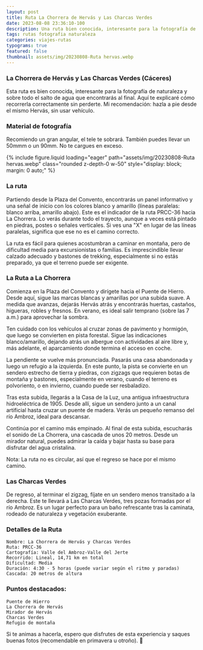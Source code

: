 ```yaml
---
layout: post
title: Ruta La Chorrera de Hervás y Las Charcas Verdes
date: 2023-08-08 23:36:10-100
description: Una ruta bien conocida, interesante para la fotografía de naturaleza y sobre todo el salto de agua que encontrarás al final. Hazla a pie con tu cámara desde el mismo Hervás, sin usar vehículo.
tags: rutas fotografia naturaleza
categories: viajes-rutas
typograms: true
featured: false
thumbnail: assets/img/20230808-Ruta hervas.webp
---
```




### La Chorrera de Hervás y Las Charcas Verdes (Cáceres)

Esta ruta es bien conocida, interesante para la fotografía de naturaleza y sobre todo el salto de agua que encontrarás al final. Aquí te explicaré cómo recorrerla correctamente sin perderte. Mi recomendación: hazla a pie desde el mismo Hervás, sin usar vehículo.

### Material de fotografía

Recomiendo un gran angular, el tele te sobrará. También puedes llevar un 50mmm o un 90mm. No te cargues en exceso.

<div class="text-center">
{% include figure.liquid loading="eager" path="assets/img/20230808-Ruta hervas.webp" class="rounded z-depth-0 w-50" style="display: block; margin: 0 auto;" %}   
</div>

### La ruta
Partiendo desde la Plaza del Convento, encontrarás un panel informativo y una señal de inicio con los colores blanco y amarillo (líneas paralelas: blanco arriba, amarillo abajo). Este es el indicador de la ruta PRCC-36 hacia La Chorrera. Lo verás durante todo el trayecto, aunque a veces está pintado en piedras, postes o señales verticales. Si ves una "X" en lugar de las líneas paralelas, significa que ese no es el camino correcto.

La ruta es fácil para quienes acostumbran a caminar en montaña, pero de dificultad media para excursionistas o familias. Es imprescindible llevar calzado adecuado y bastones de trekking, especialmente si no estás preparado, ya que el terreno puede ser exigente.

### La Ruta a La Chorrera
Comienza en la Plaza del Convento y dirígete hacia el Puente de Hierro. Desde aquí, sigue las marcas blancas y amarillas por una subida suave. A medida que avanzas, dejarás Hervás atrás y encontrarás huertas, castaños, higueras, robles y fresnos. En verano, es ideal salir temprano (sobre las 7 a.m.) para aprovechar la sombra.

Ten cuidado con los vehículos al cruzar zonas de pavimento y hormigón, que luego se convierten en pista forestal. Sigue las indicaciones blanco/amarillo, dejando atrás un albergue con actividades al aire libre y, más adelante, el aparcamiento donde termina el acceso en coche.

La pendiente se vuelve más pronunciada. Pasarás una casa abandonada y luego un refugio a la izquierda. En este punto, la pista se convierte en un sendero estrecho de tierra y piedras, con zigzags que requieren botas de montaña y bastones, especialmente en verano, cuando el terreno es polvoriento, o en invierno, cuando puede ser resbaladizo.

Tras esta subida, llegarás a la Casa de la Luz, una antigua infraestructura hidroeléctrica de 1905. Desde allí, sigue un sendero junto a un canal artificial hasta cruzar un puente de madera. Verás un pequeño remanso del río Ambroz, ideal para descansar.

Continúa por el camino más empinado. Al final de esta subida, escucharás el sonido de La Chorrera, una cascada de unos 20 metros. Desde un mirador natural, puedes admirar la caída y bajar hasta su base para disfrutar del agua cristalina.

Nota: La ruta no es circular, así que el regreso se hace por el mismo camino.

### Las Charcas Verdes
De regreso, al terminar el zigzag, fíjate en un sendero menos transitado a la derecha. Este te llevará a Las Charcas Verdes, tres pozas formadas por el río Ambroz. Es un lugar perfecto para un baño refrescante tras la caminata, rodeado de naturaleza y vegetación exuberante.

### Detalles de la Ruta

    Nombre: La Chorrera de Hervás y Charcas Verdes
    Ruta: PRCC-36
    Cartografía: Valle del Ambroz-Valle del Jerte
    Recorrido: Lineal, 14,71 km en total
    Dificultad: Media
    Duración: 4:30 - 5 horas (puede variar según el ritmo y paradas)
    Cascada: 20 metros de altura

### Puntos destacados:

    Puente de Hierro
    La Chorrera de Hervás
    Mirador de Hervás
    Charcas Verdes
    Refugio de montaña

Si te animas a hacerla, espero que disfrutes de esta experiencia y saques buenas fotos (recomendable en primavera u otroño). 🌿